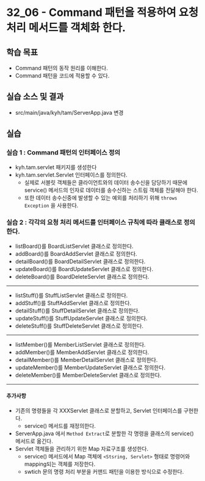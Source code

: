 # 32_06 - Command 패턴을 적용하여 요청 처리 메서드를 객체화 한다.

## 학습 목표

- Command 패턴의 동작 원리를 이해한다.
- Command 패턴을 코드에 적용할 수 있다.

## 실습 소스 및 결과

- src/main/java/kyh/tam/ServerApp.java 변경

## 실습

### 실습 1 : Command 패턴의 인터페이스 정의 

- kyh.tam.servlet 패키지를 생성한다
- kyh.tam.servlet.Servlet 인터페이스를 정의한다.
  - 실제로 서블릿 객체들은 클라이언트와의 데이터 송수신을 담당하기 때문에 service() 메서드의 인자로 데이터를 송수신하는 스트림 객체를 전달해야 한다.
  - 또한 데이터 송수신중에 발생할 수 있는 예외를 처리하기 위해 `throws Exception` 을 사용한다.

### 실습 2 : 각각의 요청 처리 메서드를 인터페이스 규칙에 따라 클래스로 정의한다.

- listBoard()를 BoardListServlet 클래스로 정의한다.
- addBoard()를 BoardAddServlet 클래스로 정의한다.
- detailBoard()를 BoardDetailServlet 클래스로 정의한다.
- updateBoard()를 BoardUpdateServlet 클래스로 정의한다.
- deleteBoard()를 BoardDeleteServlet 클래스로 정의한다.
---
- listStuff()를 StuffListServlet 클래스로 정의한다.
- addStuff()를 StuffAddServlet 클래스로 정의한다.
- detailStuff()를 StuffDetailServlet 클래스로 정의한다.
- updateStuff()를 StuffUpdateServlet 클래스로 정의한다.
- deleteStuff()를 StuffDeleteServlet 클래스로 정의한다.
---
- listMember()를 MemberListServlet 클래스로 정의한다.
- addMember()를 MemberAddServlet 클래스로 정의한다.
- detailMember()를 MemberDetailServlet 클래스로 정의한다.
- updateMember()를 MemberUpdateServlet 클래스로 정의한다.
- deleteMember()를 MemberDeleteServlet 클래스로 정의한다.
---

#### 추가사항 
- 기존의 명령들을 각 XXXServlet 클래스로 분할하고, Servlet 인터페이스를 구현한다.
  - service() 메서드를 재정의한다.
- ServerApp.java 에서 `Method Extract`로 분할한 각 명령을 클래스의 service() 메서드로 옮긴다.
- Servlet 객체들을 관리하기 위한 Map 자료구조를 생성한다.
  - service() 메서드에서 Map 객체에 `<Stsring, Servlet>` 형태로 명령어와 mapping되는 객체를 저장한다. 
  - swtich 문의 명령 처리 부분을 커맨드 패턴을 이용한 방식으로 수정한다.

